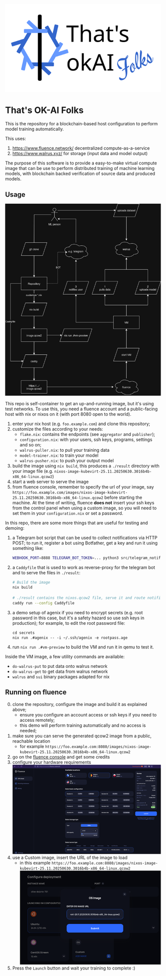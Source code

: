 ![That's okAI Folks logo](./art/banner.png)

# That's OK-AI Folks

This is the repository for a blockchain-based host configuration to perform
model training automatically.

This uses:

1. https://www.fluence.network/ decentralized compute-as-a-service
2. https://www.walrus.xyz/ for storage (input data and model output)

The purpose of this software is to provide a easy-to-make virtual compute image
that can be use to perform distributed training of machine learning models, with
blockchain backed verification of source data and produced models.


## Usage

![A diagram of the usage flow](./docs/flow.png)

This repo is self-container to get an up-and-running image, but it's using
test networks. To use this, you need a fluence account and a public-facing host
with nix or nixos on it (with port 8080 open to the world).

1. enter your nix host (e.g. `foo.example.com`) and clone this repository;
2. customize the files according to your needs:
   - `flake.nix`: contains the endpoints (see `aggregator` and `publisher`);
   - `configuration.nix`: with your users, ssh keys, programs, settings and so on;
   - `walrus-puller.nix`: to pull your training data
   - `model-trainer.nix`: to train your model
   - `walrus-pusher.nix`: to push your output model
3. build the image using `nix build`, this produces a `./result` directory with
   your image file (e.g. `nixos-image-kubevirt-25.11.20250630.3016b4b-x86_64-linux.qcow2`)
4. start a web server to serve the image
5. from fluence console, remember to specify the url of your image, say
   `https://foo.example.com/images/nixos-image-kubevirt-25.11.20250630.3016b4b-x86_64-linux.qcow2`
   before starting the machine. At the time of writing, fluence **does not**
   insert your ssh keys from the control panel when using a custom image, so
   you will need to set them in your `configuration.nix` or set a password.

In this repo, there are some more things that are useful for testing and demoing:

1. a Telegram bot script that can be used to collect notifications via HTTP POST;
   to run it, register a bot using Botfather, get a key and run it using
   something like:
   ```bash
   WEBHOOK_PORT=8888 TELEGRAM_BOT_TOKEN=... python3 src/telegram_notifier_bot.py
   ```
2. a `Caddyfile` that is used to work as reverse-proxy for the telegram bot and
   to serve the files in `./result`:
   ```bash
   # Build the image
   nix build

   # ./result contains the nixos.qcow2 file, serve it and route notifications
   caddy run --config Caddyfile
   ```
3. a demo setup of agenix if you need to encrypt secrets (e.g. root password in
   this case, but it's a safety hazard so use ssh keys in production); for
   example, to edit the root password file:
   ```
   cd secrets
   nix run .#agenix -- -i ~/.ssh/agenix -e rootpass.age
   ```
4. run `nix run .#vm-preview` to build the VM and run it in qemu to test it.

Inside the VM image, a few utility commands are available:

- `do-walrus-put` to put data onto walrus network
- `do-walrus-get` to get data from walrus network
- `walrus` and `sui` binary packages adapted for nix


## Running on fluence

0. clone the repository, configure the image and build it as explained above;
   - ensure you configure an account access or ssh keys if you need to access remotely;
   - this demo will perform training automatically and no access is needed;
1. make sure you can serve the generated qcow2 image from a public, reachable location
   - for example `https://foo.example.com:8080/images/nixos-image-kubevirt-25.11.20250630.3016b4b-x86_64-linux.qcow2`
2. go on the [fluence console](https://console.fluence.network/) and get some credits
3. configure your hardware requirements
   ![configure location, vCPUs, memory, storage](./art/fluence-console-1.png)
4. use a Custom image, insert the URL of the image to load
   - in this example `https://foo.example.com:8080/images/nixos-image-kubevirt-25.11.20250630.3016b4b-x86_64-linux.qcow2`
   ![configure custom image](./art/fluence-console-2.png)
5. Press the `Launch` button and wait your training to complete :)
